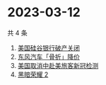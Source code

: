 # 2023-03-12

共 4 条

<!-- BEGIN -->
<!-- 最后更新时间 Sun Mar 12 2023 02:08:33 GMT+0800 (China Standard Time) -->

1. [美国硅谷银行破产关闭](https://www.zhihu.com/search?q=%E7%BE%8E%E5%9B%BD%E7%A1%85%E8%B0%B7%E9%93%B6%E8%A1%8C%E7%A0%B4%E4%BA%A7%E5%85%B3%E9%97%AD)
1. [东风汽车「骨折」降价](https://www.zhihu.com/search?q=%E4%B8%9C%E9%A3%8E%E6%B1%BD%E8%BD%A6%E3%80%8C%E9%AA%A8%E6%8A%98%E3%80%8D%E9%99%8D%E4%BB%B7)
1. [美国取消中赴美旅客新冠检测](https://www.zhihu.com/search?q=%E7%BE%8E%E5%9B%BD%E5%8F%96%E6%B6%88%E4%B8%AD%E8%B5%B4%E7%BE%8E%E6%97%85%E5%AE%A2%E6%96%B0%E5%86%A0%E6%A3%80%E6%B5%8B)
1. [黑暗荣耀 2](https://www.zhihu.com/search?q=%E9%BB%91%E6%9A%97%E8%8D%A3%E8%80%80%202)

<!-- END -->
